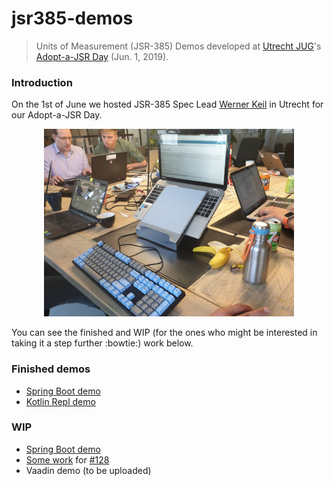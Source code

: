 jsr385-demos
============

> Units of Measurement (JSR-385) Demos developed at [Utrecht JUG](https://www.meetup.com/Utrecht-Java-User-Group/)'s [Adopt-a-JSR Day](https://www.meetup.com/Utrecht-Java-User-Group/events/261238917/) (Jun. 1, 2019).

### Introduction
On the 1st of June we hosted JSR-385 Spec Lead [Werner Keil](https://github.com/keilw) in Utrecht for our Adopt-a-JSR Day.

<p align="center">
<img src="_img/adopt-jsr385-day-utrecht.jpg" width="400px" />
</p>

You can see the finished and WIP (for the ones who might be interested in taking it a step further :bowtie:) work below.

### Finished demos
- [Spring Boot demo](spring-boot)
- [Kotlin Repl demo](repl)

### WIP
- [Spring Boot demo](https://github.com/utrechtjug/adopt-jsr-385-day/tree/master/spring-boot-demo)
- [Some work](https://github.com/mthoolen/indriya/commits/master) for [#128](https://github.com/unitsofmeasurement/indriya/issues/128)
- Vaadin demo (to be uploaded)


